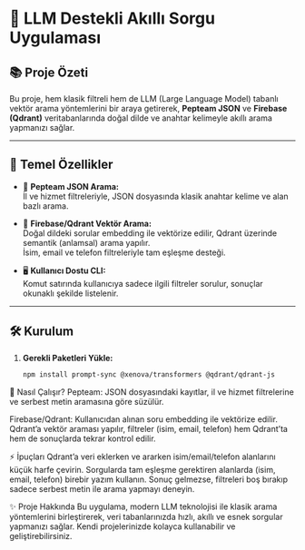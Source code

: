 # 🚀 LLM Destekli Akıllı Sorgu Uygulaması

## 📚 Proje Özeti

Bu proje, hem klasik filtreli hem de LLM (Large Language Model) tabanlı vektör arama yöntemlerini bir araya getirerek, **Pepteam JSON** ve **Firebase (Qdrant)** veritabanlarında doğal dilde ve anahtar kelimeyle akıllı arama yapmanızı sağlar.

---

## 🎯 Temel Özellikler

- 🔎 **Pepteam JSON Arama:**  
  İl ve hizmet filtreleriyle, JSON dosyasında klasik anahtar kelime ve alan bazlı arama.

- 🤖 **Firebase/Qdrant Vektör Arama:**  
  Doğal dildeki sorular embedding ile vektörize edilir, Qdrant üzerinde semantik (anlamsal) arama yapılır.  
  İsim, email ve telefon filtreleriyle tam eşleşme desteği.

- 🖥️ **Kullanıcı Dostu CLI:**  
  Komut satırında kullanıcıya sadece ilgili filtreler sorulur, sonuçlar okunaklı şekilde listelenir.

---

## 🛠️ Kurulum

1. **Gerekli Paketleri Yükle:**
   ```bash
   npm install prompt-sync @xenova/transformers @qdrant/qdrant-js

🧠 Nasıl Çalışır?
Pepteam:
JSON dosyasındaki kayıtlar, il ve hizmet filtrelerine ve serbest metin aramasına göre süzülür.

Firebase/Qdrant:
Kullanıcıdan alınan soru embedding ile vektörize edilir.
Qdrant’a vektör araması yapılır, filtreler (isim, email, telefon) hem Qdrant’ta hem de sonuçlarda tekrar kontrol edilir.

⚡ İpuçları
Qdrant’a veri eklerken ve ararken isim/email/telefon alanlarını küçük harfe çevirin.
Sorgularda tam eşleşme gerektiren alanlarda (isim, email, telefon) birebir yazım kullanın.
Sonuç gelmezse, filtreleri boş bırakıp sadece serbest metin ile arama yapmayı deneyin.


✨ Proje Hakkında
Bu uygulama, modern LLM teknolojisi ile klasik arama yöntemlerini birleştirerek, veri tabanlarınızda hızlı, akıllı ve esnek sorgular yapmanızı sağlar.
Kendi projelerinizde kolayca kullanabilir ve geliştirebilirsiniz.


  
